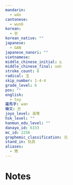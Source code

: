 ```yaml
---
mandarin:
  - wán
cantonese:
  - wun6
korean:
  - 완
korean_native: ""
japanese:
  - GAN
japanese_nanori: ""
vietnamese:
middle_chinese_initial: ŋ
middle_chinese_final: uɑn
stroke_count: 8
radical: 玉
skip_number: 1-4-4
grade_level: 6
pos: ""
english:
  - toy
羅馬字: wan
韓文: 완
joyo_level: 高等
hsk_level: ""
hanmun_edu_level: ""
danayo_id: 6333
mc_id: 2256
graphemic_classification: 元
stand_in: 玩具
aliases:
  - 莞
---
```


# Notes
